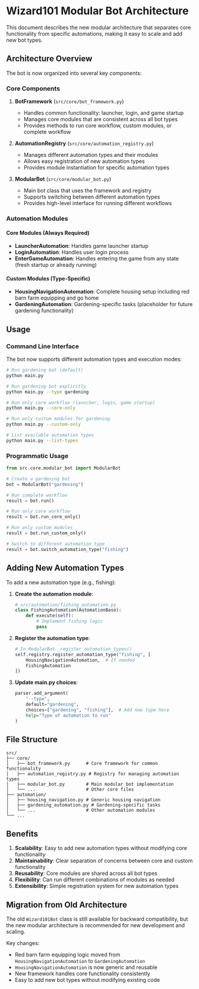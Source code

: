 # Wizard101 Modular Bot Architecture

This document describes the new modular architecture that separates core functionality from specific automations, making it easy to scale and add new bot types.

## Architecture Overview

The bot is now organized into several key components:

### Core Components

1. **BotFramework** (`src/core/bot_framework.py`)
   - Handles common functionality: launcher, login, and game startup
   - Manages core modules that are consistent across all bot types
   - Provides methods to run core workflow, custom modules, or complete workflow

2. **AutomationRegistry** (`src/core/automation_registry.py`)
   - Manages different automation types and their modules
   - Allows easy registration of new automation types
   - Provides module instantiation for specific automation types

3. **ModularBot** (`src/core/modular_bot.py`)
   - Main bot class that uses the framework and registry
   - Supports switching between different automation types
   - Provides high-level interface for running different workflows

### Automation Modules

#### Core Modules (Always Required)
- **LauncherAutomation**: Handles game launcher startup
- **LoginAutomation**: Handles user login process
- **EnterGameAutomation**: Handles entering the game from any state (fresh startup or already running)

#### Custom Modules (Type-Specific)
- **HousingNavigationAutomation**: Complete housing setup including red barn farm equipping and go home
- **GardeningAutomation**: Gardening-specific tasks (placeholder for future gardening functionality)

## Usage

### Command Line Interface

The bot now supports different automation types and execution modes:

```bash
# Run gardening bot (default)
python main.py

# Run gardening bot explicitly
python main.py --type gardening

# Run only core workflow (launcher, login, game startup)
python main.py --core-only

# Run only custom modules for gardening
python main.py --custom-only

# List available automation types
python main.py --list-types
```

### Programmatic Usage

```python
from src.core.modular_bot import ModularBot

# Create a gardening bot
bot = ModularBot("gardening")

# Run complete workflow
result = bot.run()

# Run only core workflow
result = bot.run_core_only()

# Run only custom modules
result = bot.run_custom_only()

# Switch to different automation type
result = bot.switch_automation_type("fishing")
```

## Adding New Automation Types

To add a new automation type (e.g., fishing):

1. **Create the automation module**:
   ```python
   # src/automation/fishing_automation.py
   class FishingAutomation(AutomationBase):
       def execute(self):
           # Implement fishing logic
           pass
   ```

2. **Register the automation type**:
   ```python
   # In ModularBot._register_automation_types()
   self.registry.register_automation_type("fishing", [
       HousingNavigationAutomation,  # If needed
       FishingAutomation
   ])
   ```

3. **Update main.py choices**:
   ```python
   parser.add_argument(
       "--type", 
       default="gardening",
       choices=["gardening", "fishing"],  # Add new type here
       help="Type of automation to run"
   )
   ```

## File Structure

```
src/
├── core/
│   ├── bot_framework.py      # Core framework for common functionality
│   ├── automation_registry.py # Registry for managing automation types
│   ├── modular_bot.py        # Main modular bot implementation
│   └── ...                   # Other core files
├── automation/
│   ├── housing_navigation.py # Generic housing navigation
│   ├── gardening_automation.py # Gardening-specific tasks
│   └── ...                   # Other automation modules
└── ...
```

## Benefits

1. **Scalability**: Easy to add new automation types without modifying core functionality
2. **Maintainability**: Clear separation of concerns between core and custom functionality
3. **Reusability**: Core modules are shared across all bot types
4. **Flexibility**: Can run different combinations of modules as needed
5. **Extensibility**: Simple registration system for new automation types

## Migration from Old Architecture

The old `Wizard101Bot` class is still available for backward compatibility, but the new modular architecture is recommended for new development and scaling.

Key changes:
- Red barn farm equipping logic moved from `HousingNavigationAutomation` to `GardeningAutomation`
- `HousingNavigationAutomation` is now generic and reusable
- New framework handles core functionality consistently
- Easy to add new bot types without modifying existing code
